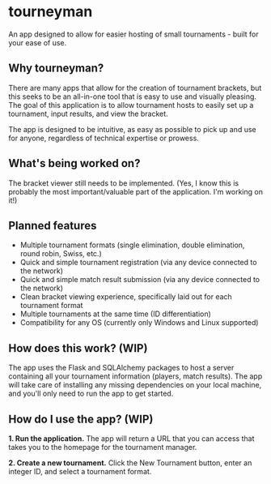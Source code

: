 # tourneyman

An app designed to allow for easier hosting of small tournaments - built for your ease of use.

## Why tourneyman?

There are many apps that allow for the creation of tournament brackets, but this seeks to be an all-in-one tool that is easy to use and visually pleasing. The goal of this application is to allow tournament hosts to easily set up a tournament, input results, and view the bracket.

The app is designed to be intuitive, as easy as possible to pick up and use for anyone, regardless of technical expertise or prowess.

## What's being worked on?

The bracket viewer still needs to be implemented. (Yes, I know this is probably the most important/valuable part of the application. I'm working on it!)

## Planned features

- Multiple tournament formats (single elimination, double elimination, round robin, Swiss, etc.)
- Quick and simple tournament registration (via any device connected to the network)
- Quick and simple match result submission (via any device connected to the network)
- Clean bracket viewing experience, specifically laid out for each tournament format
- Multiple tournaments at the same time (ID differentiation)
- Compatibility for any OS (currently only Windows and Linux supported)

## How does this work? (WIP)

The app uses the Flask and SQLAlchemy packages to host a server containing all your tournament information (players, match results). The app will take care of installing any missing dependencies on your local machine, and you'll only need to run the app to get started.

## How do I use the app? (WIP)

**1. Run the application.** The app will return a URL that you can access that takes you to the homepage for the tournament manager.

**2. Create a new tournament.** Click the New Tournament button, enter an integer ID, and select a tournament format.